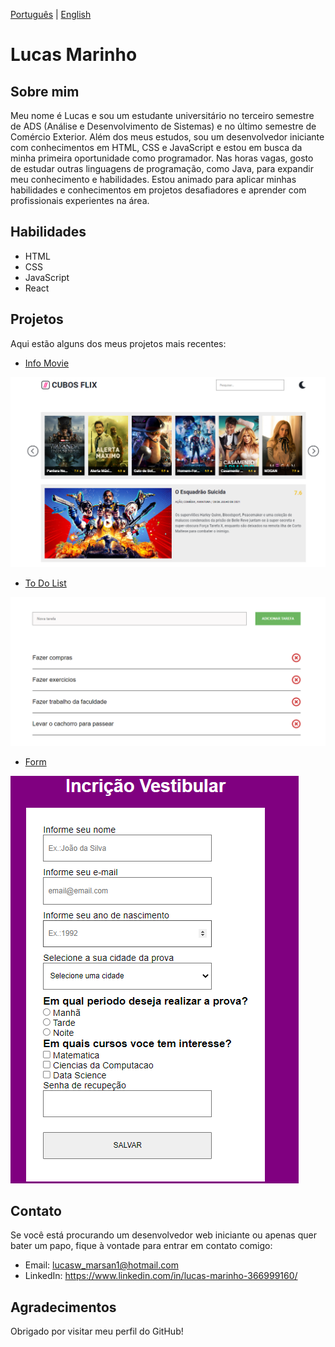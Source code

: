 [Português](README.md) | [English](README-en.md)

# Lucas Marinho
## Sobre mim

Meu nome é Lucas e sou um estudante universitário no terceiro semestre de ADS (Análise e Desenvolvimento de Sistemas) e no último semestre de Comércio Exterior. Além dos meus estudos, sou um desenvolvedor iniciante com conhecimentos em HTML, CSS e JavaScript e estou em busca da minha primeira oportunidade como programador. Nas horas vagas, gosto de estudar outras linguagens de programação, como Java, para expandir meu conhecimento e habilidades. Estou animado para aplicar minhas habilidades e conhecimentos em projetos desafiadores e aprender com profissionais experientes na área.

## Habilidades
* HTML
* CSS
* JavaScript
* React

## Projetos
Aqui estão alguns dos meus projetos mais recentes:

* <a href = "https://github.com/LucasW97/Movie-Website"> Info Movie </a>
<img src="https://github.com/LucasW97/Movie-Website/blob/main/fotos/5.png">

* <a href = "https://github.com/LucasW97/To-Do-List"> To Do List </a>
 <img src="https://github.com/LucasW97/To-Do-List/blob/main/fotos/5.png">
 
 
* <a href = "https://github.com/LucasW97/Form">Form </a>
 <img src="https://github.com/LucasW97/Form/blob/main/fotos/1.png">


## Contato

Se você está procurando um desenvolvedor web iniciante ou apenas quer bater um papo, fique à vontade para entrar em contato comigo:

* Email: lucasw_marsan1@hotmail.com
* LinkedIn: https://www.linkedin.com/in/lucas-marinho-366999160/
## Agradecimentos

Obrigado por visitar meu perfil do GitHub!
